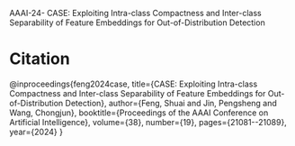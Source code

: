 AAAI-24-  CASE: Exploiting Intra-class Compactness and Inter-class Separability of Feature Embeddings for Out-of-Distribution Detection

# Citation
@inproceedings{feng2024case,
  title={CASE: Exploiting Intra-class Compactness and Inter-class Separability of Feature Embeddings for Out-of-Distribution Detection},
  author={Feng, Shuai and Jin, Pengsheng and Wang, Chongjun},
  booktitle={Proceedings of the AAAI Conference on Artificial Intelligence},
  volume={38},
  number={19},
  pages={21081--21089},
  year={2024}
}
